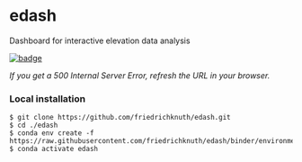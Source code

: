 # edash
Dashboard for interactive elevation data analysis

[![badge](https://img.shields.io/static/v1.svg?logo=mybinder&label=Launch+App&message=mybinder&color=green)](https://mybinder.org/v2/gh/friedrichknuth/edash/binder?urlpath=/proxy/5009/dashboard)

*If you get a 500 Internal Server Error, refresh the URL in your browser.*


### Local installation

```
$ git clone https://github.com/friedrichknuth/edash.git
$ cd ./edash
$ conda env create -f https://raw.githubusercontent.com/friedrichknuth/edash/binder/environment.yml
$ conda activate edash
```